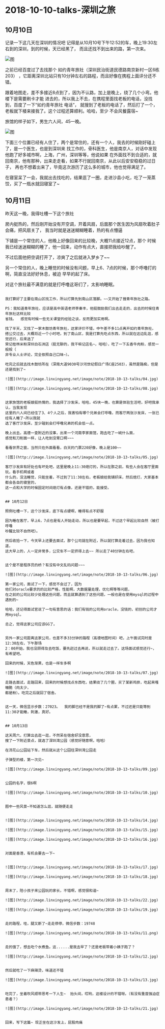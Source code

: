 
# 2018-10-10-talks-深圳之旅


## 10月10日

记录一下这几天在深圳的情况吧
记得是从10月10号下午12:52的车，晚上19:30左右到的深圳，到的时候，天已经黑了，
而且还找不到出来的路，第一次来。

![图](http://image.linxingyang.net/image/note/2018-10-13-talks/02.jpg)

之前已经百度过了去找那个  如约青年旅社（深圳民治街道民德路南京新村一区6栋203）
，它距离深圳北站只有10分钟左右的路程，而且好像在携程上面评分还不错。

跟着地图走，差不多接近8点到了，因为不认路，加上是晚上，绕了几个小弯。他楼下是需要刷卡才能
进去的，所以我上不去，在携程里面找老板的电话，没找到，百度了一下“如约青年旅社 电话”，
就搜到了老板的电话了，然后打了一个，老板就下楼来接我了。这个过程还算顺利。哈哈，至少
不会风餐露宿~

旅馆的样子如下，男生六人间，45一晚。

![图](http://image.linxingyang.net/image/note/2018-10-13-talks/03.jpg)


下面三个位置已经有人住了，两个是常住的，还有一个人，我去的时候刚好碰上了，是一个医生，也是到深圳来
找工作的，骨科医生，他是南京人，对话中发现他跑了好多城市啊，上海，广州，深圳等等，他说如果
在外面找不到合适的，就回南京，他有那种，出来走走看，如果不行就回南京，从此以后安安稳稳的过日子，
再也不想着出来了，毕竟这次游历了这么多的城市，他也觉得满足了。

在寝室呆了一会，我就出去找吃的，结果逛了一圈，走进沙县小吃，吃了一笼蒸饺，买了一瓶水就回寝室了~


## 10月11日

昨天这一晚，我得吐槽一下这个旅社

房内挺热的，然后刚开始没有开空调，开着风扇，后面那个医生因为风扇吹着肚子会痛，把风扇关了，
我当时就是迷迷糊糊睡着，热的有点懵逼

下铺是一个常住的人，他晚上好像回来的比较晚，大概11点接近12点，那个
时候我已经迷迷糊糊的睡了，他一回来，动作有点大，直接把我给吵醒了。

不过后面他把空调打开了，凉爽了之后就进入梦乡了~~

另一个常住的人，晚上睡觉的时候没有问题，早上6、7点的时候，那个呼噜打的啊，简直没法好好休息，被迫
早早的起了床。

对这个旅社最不满意的就是打呼噜这哥们了，太影响睡眠。

~~~后来~~~

我打算好了主要在南山区找工作，所以打算先到南山区落脚。~~又开始了搜青年旅社之路。

PS：我知道青年旅社，应该是高中英语老师李秦丰，他挺鼓励我们出去走走的，出去的时候住青年旅社这样比较
省钱。  感觉有时候一些无关课堂的经验之谈，反而更加实用啊。

找了半天，又找了一家木鼓坊青年旅社，这家评价不错，中午差不多11点离开如约青年旅社，
搭公交过去，大概将近一个小时吧，到了南山区，我是打算先吃点东西，所以就在这边乱逛，感觉还行，后来选了
荣记桂林米粉深圳白石洲店（挺无聊的，我干嘛记店名~，哈哈），吃了一下五香牛肉粉，感觉一般般（
非专业人士评论，完全依照自己口味~）。

吃完之后就去找木鼓坊所在（深南大道9030号沙河世纪假日广场C座2503），虽然是路痴，但是还是找到了~

![图](http://image.linxingyang.net/image/note/2018-10-13-talks/04.jpg)

![图](http://image.linxingyang.net/image/note/2018-10-13-talks/08.jpg)


这家旅馆的老板娘挺热情的，我选择了沙发床，哈哈，45块一晚，也算是体验生活吧，好吧我承认，当我发现
这里的六人间已经住了3、4个人之后，我害怕有哪个兄弟会打呼噜，而客厅两张沙发床，一张已经有人睡了~所以我就
选了客厅沙发床，至少碰到会打呼噜兄弟的机会低一点。

晚上出去，高德一查附近的没事，出来一个河南李家面馆，跑去吃了一碗什么面，
感觉和刀削面一样，让人吃到没胃口啊~~~

看看世界之窗，当然只在外面看看，白天的门票220好像，晚上是100~~

![图](http://image.linxingyang.net/image/note/2018-10-13-talks/05.jpg)

客厅沙发床有好处也有坏处吧，这里是晚上11:30熄灯的，所以在那之前，有些人会在客厅里面玩，看手机啊或者
什么的，没法睡觉，只能坐着，不过到了11:30左右，老板娘给我铺好床，然后熄灯，大家基本都会各自的寝室的，
这一点和大学的时候固定时间熄灯有点像，还是不错的，能接受。


## 10月12日

照例吐槽一下，这个沙发床，底下有点硬啊，睡得有点不舒服

因为睡在客厅，早上6，7点也是有人开始走动，所以也是要早起，不过这个早起比较自然（被打呼噜
吵醒比较不自然吧）。

然后收拾一下，今天早上还要去面试，那个公司就在附近，所以就打算走着过去，因为我也知道，
这大早上的，人一定非常多，公交车不一定挤得上去~~ 所以走了40分钟左右吧，


这个是不是程序员的桥？有没有中文乱码问题~~~

![图](http://image.linxingyang.net/image/note/2018-10-13-talks/06.jpg)

第一家公司，面试了一下，感觉不会过了，因为
他们对oracle要求的的比较严格，性能啊，大数据量处理，优化啊等等问题，
在之前的公司比较少处理这些问题，而且就算遇到了这些问题，一般也是在使用mysql的过程中遇到的~

哈哈，还记得面试官说了一句有意思的话：我们有钱的公司用oracle，没钱的，初创的公司才用mysql。

总之，觉得这家公司应该GG了。


另外一家公司距离这家公司，也差不多33分钟的路程（高德地图时间）吧，上午面试完时是12:30左右，下午那场
2：00开始，我也没顾得及去吃饭，要先赶过去再说，所以就走过去了。这场面试感觉还行~，有希望吧。

回来的时候，天色渐黑，也是一样车多啊

![图](http://image.linxingyang.net/image/note/2018-10-13-talks/07.jpg)

走路去面试，走路回来，回来的时候想找点东西吃，结果绕了几个圈，买了某新鸡排，吃起来嘎嘣脆（肉太少，
都是粉）。吃完之后就回了宿舍。


这一天，微信显示步数：27023。  我的脚已经不是我的脚了~有点累，不过还是只能等到11:30才能睡，刺激，真好。


## 10月13日

这天周六，打算出去逛一逛，不然呆在宿舍好没意思，
搜了一下附近景点，就选了深圳湾公园（感觉好随意啊，哈哈）

在流花山公园站下车，然后就从这个公园往深圳湾公园走

子弹型的楼，第一次见~

![图](http://image.linxingyang.net/image/note/2018-10-13-talks/09.jpg)


公园的名字，很6啊

![图](http://image.linxingyang.net/image/note/2018-10-13-talks/10.jpg)


图中一些风景~不知道怎么逛，就随便走走


![图](http://image.linxingyang.net/image/note/2018-10-13-talks/14.jpg)

![图](http://image.linxingyang.net/image/note/2018-10-13-talks/15.jpg)

![图](http://image.linxingyang.net/image/note/2018-10-13-talks/16.jpg)


对面是香港，有机会要去一下~


![图](http://image.linxingyang.net/image/note/2018-10-13-talks/17.jpg)

![图](http://image.linxingyang.net/image/note/2018-10-13-talks/18.jpg)


周末了，陪小孩子来公园玩的家长，不错啊，感觉很和谐~

![图](http://image.linxingyang.net/image/note/2018-10-13-talks/22.jpg)

![图](http://image.linxingyang.net/image/note/2018-10-13-talks/19.jpg)


走的路程，哇，腿又断了~走走停停，微信步数：19748

![图](http://image.linxingyang.net/image/note/2018-10-13-talks/11.png)


走的饿了，想去吃个水煮鱼。这......是我去早了？还是老板带着小姨子跑了？

![图](http://image.linxingyang.net/image/note/2018-10-13-talks/12.jpg)


然后就吃了一下麻辣烫，味道还不错

![图](http://image.linxingyang.net/image/note/2018-10-13-talks/13.jpg)


吃完了，坐着吹风顺带思考一下人生~  抬头间，哎哟，这楼设计的不错呀。（有没有重度强迫症患者？）

![图](http://image.linxingyang.net/image/note/2018-10-13-talks/21.jpg)


回来，写下这篇~ 现正坐在这沙发上，屁股肉痛









